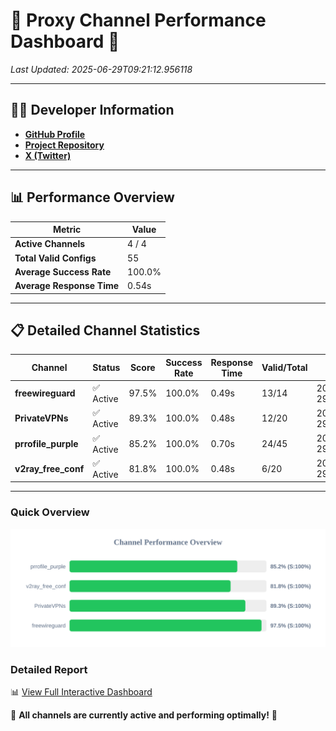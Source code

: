 # 🌟 Proxy Channel Performance Dashboard 🌟

_Last Updated: 2025-06-29T09:21:12.956118_

---

## 👩‍💻 Developer Information

- **[GitHub Profile](https://github.com/4n0nymou3)**  
- **[Project Repository](https://github.com/4n0nymou3/multi-proxy-config-fetcher)**  
- **[X (Twitter)](https://x.com/4n0nymou3)**  

---

## 📊 Performance Overview

| Metric                | Value       |
|-----------------------|-------------|
| **Active Channels**   | 4 / 4       |
| **Total Valid Configs** | 55          |
| **Average Success Rate** | 100.0%      |
| **Average Response Time** | 0.54s       |

---

## 📋 Detailed Channel Statistics

| Channel          | Status     | Score  | Success Rate | Response Time | Valid/Total | Last Success               |
|------------------|------------|--------|--------------|---------------|-------------|----------------------------|
| **freewireguard**  | ✅ Active  | 97.5%  | 100.0% | 0.49s         | 13/14       | 2025-06-29T09:21:12.954348 |
| **PrivateVPNs**  | ✅ Active  | 89.3%  | 100.0% | 0.48s         | 12/20       | 2025-06-29T09:21:12.435137 |
| **prrofile_purple**  | ✅ Active  | 85.2%  | 100.0% | 0.70s         | 24/45       | 2025-06-29T09:21:11.366283 |
| **v2ray_free_conf**  | ✅ Active  | 81.8%  | 100.0% | 0.48s         | 6/20       | 2025-06-29T09:21:11.923545 |

---

### Quick Overview
<div align="center">
  <a href="https://raw.githubusercontent.com/nullluser/NullRepo/refs/heads/main/assets/channel_stats_chart.svg">
    <img src="https://raw.githubusercontent.com/nullluser/NullRepo/refs/heads/main/assets/channel_stats_chart.svg" alt="Source Performance Statistics" width="800">
  </a>
</div>

### Detailed Report
📊 [View Full Interactive Dashboard](https://htmlpreview.github.io/?https://github.com/nullluser/NullRepo/blob/main/assets/performance_report.html)

🎉 **All channels are currently active and performing optimally!** 🎉
